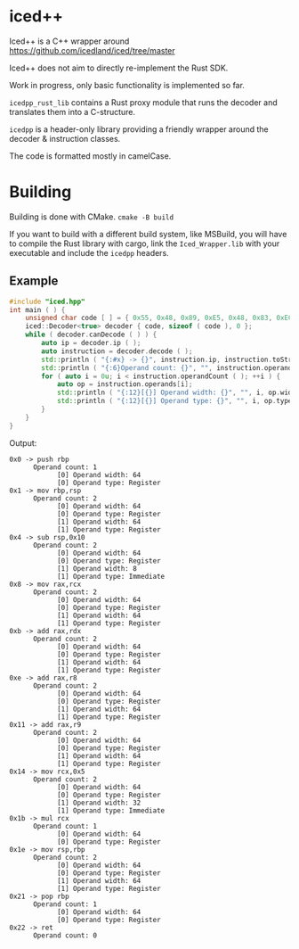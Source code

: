 # iced++

Iced++ is a C++ wrapper around https://github.com/icedland/iced/tree/master

Iced++ does not aim to directly re-implement the Rust SDK.

Work in progress, only basic functionality is implemented so far.

`icedpp_rust_lib` contains a Rust proxy module that runs the decoder and translates them into a C-structure.

`icedpp` is a header-only library providing a friendly wrapper around the decoder & instruction classes.

The code is formatted mostly in camelCase.

# Building

Building is done with CMake.
`cmake -B build`

If you want to build with a different build system, like MSBuild, you will have to compile the Rust library with cargo, link the `Iced_Wrapper.lib` with your executable and include the `icedpp` headers.

## Example

```cpp
#include "iced.hpp"
int main ( ) {
	unsigned char code [ ] = { 0x55, 0x48, 0x89, 0xE5, 0x48, 0x83, 0xEC, 0x10, 0x48, 0x89, 0xC8, 0x48, 0x01, 0xD0, 0x4C, 0x01, 0xC0, 0x4C, 0x01, 0xC8, 0x48, 0xC7, 0xC1, 0x05, 0x00, 0x00, 0x00, 0x48, 0xF7, 0xE1, 0x48, 0x89, 0xEC, 0x5D, 0xC3 };
	iced::Decoder<true> decoder { code, sizeof ( code ), 0 };
	while ( decoder.canDecode ( ) ) {
		auto ip = decoder.ip ( );
		auto instruction = decoder.decode ( );
		std::println ( "{:#x} -> {}", instruction.ip, instruction.toString ( ) );
		std::println ( "{:6}Operand count: {}", "", instruction.operandCount ( ) );
		for ( auto i = 0u; i < instruction.operandCount ( ); ++i ) {
			auto op = instruction.operands[i];
			std::println ( "{:12}[{}] Operand width: {}", "", i, op.width ( ) );
			std::println ( "{:12}[{}] Operand type: {}", "", i, op.typeStr ( ) );
		}
	}
}
```

Output:
```
0x0 -> push rbp
      Operand count: 1
            [0] Operand width: 64
            [0] Operand type: Register
0x1 -> mov rbp,rsp
      Operand count: 2
            [0] Operand width: 64
            [0] Operand type: Register
            [1] Operand width: 64
            [1] Operand type: Register
0x4 -> sub rsp,0x10
      Operand count: 2
            [0] Operand width: 64
            [0] Operand type: Register
            [1] Operand width: 8
            [1] Operand type: Immediate
0x8 -> mov rax,rcx
      Operand count: 2
            [0] Operand width: 64
            [0] Operand type: Register
            [1] Operand width: 64
            [1] Operand type: Register
0xb -> add rax,rdx
      Operand count: 2
            [0] Operand width: 64
            [0] Operand type: Register
            [1] Operand width: 64
            [1] Operand type: Register
0xe -> add rax,r8
      Operand count: 2
            [0] Operand width: 64
            [0] Operand type: Register
            [1] Operand width: 64
            [1] Operand type: Register
0x11 -> add rax,r9
      Operand count: 2
            [0] Operand width: 64
            [0] Operand type: Register
            [1] Operand width: 64
            [1] Operand type: Register
0x14 -> mov rcx,0x5
      Operand count: 2
            [0] Operand width: 64
            [0] Operand type: Register
            [1] Operand width: 32
            [1] Operand type: Immediate
0x1b -> mul rcx
      Operand count: 1
            [0] Operand width: 64
            [0] Operand type: Register
0x1e -> mov rsp,rbp
      Operand count: 2
            [0] Operand width: 64
            [0] Operand type: Register
            [1] Operand width: 64
            [1] Operand type: Register
0x21 -> pop rbp
      Operand count: 1
            [0] Operand width: 64
            [0] Operand type: Register
0x22 -> ret
      Operand count: 0
```
